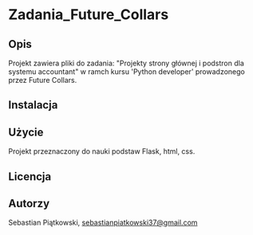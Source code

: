 # Zadania_Future_Collars

## Opis
Projekt zawiera pliki do zadania: "Projekty strony głównej i podstron dla systemu accountant" w ramch kursu 'Python developer' prowadzonego przez Future Collars.

## Instalacja


## Użycie
Projekt przeznaczony do nauki podstaw Flask, html, css.

## Licencja


## Autorzy
Sebastian Piątkowski, sebastianpiatkowski37@gmail.com
